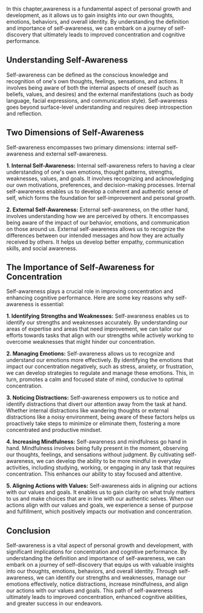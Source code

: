 
In this chapter,awareness is a fundamental aspect of personal growth and development, as it allows us to gain insights into our own thoughts, emotions, behaviors, and overall identity. By understanding the definition and importance of self-awareness, we can embark on a journey of self-discovery that ultimately leads to improved concentration and cognitive performance.

**Understanding Self-Awareness**
--------------------------------

Self-awareness can be defined as the conscious knowledge and recognition of one's own thoughts, feelings, sensations, and actions. It involves being aware of both the internal aspects of oneself (such as beliefs, values, and desires) and the external manifestations (such as body language, facial expressions, and communication style). Self-awareness goes beyond surface-level understanding and requires deep introspection and reflection.

**Two Dimensions of Self-Awareness**
------------------------------------

Self-awareness encompasses two primary dimensions: internal self-awareness and external self-awareness.

**1. Internal Self-Awareness:** Internal self-awareness refers to having a clear understanding of one's own emotions, thought patterns, strengths, weaknesses, values, and goals. It involves recognizing and acknowledging our own motivations, preferences, and decision-making processes. Internal self-awareness enables us to develop a coherent and authentic sense of self, which forms the foundation for self-improvement and personal growth.

**2. External Self-Awareness:** External self-awareness, on the other hand, involves understanding how we are perceived by others. It encompasses being aware of the impact of our behavior, emotions, and communication on those around us. External self-awareness allows us to recognize the differences between our intended messages and how they are actually received by others. It helps us develop better empathy, communication skills, and social awareness.

**The Importance of Self-Awareness for Concentration**
------------------------------------------------------

Self-awareness plays a crucial role in improving concentration and enhancing cognitive performance. Here are some key reasons why self-awareness is essential:

**1. Identifying Strengths and Weaknesses:** Self-awareness enables us to identify our strengths and weaknesses accurately. By understanding our areas of expertise and areas that need improvement, we can tailor our efforts towards tasks that align with our strengths while actively working to overcome weaknesses that might hinder our concentration.

**2. Managing Emotions:** Self-awareness allows us to recognize and understand our emotions more effectively. By identifying the emotions that impact our concentration negatively, such as stress, anxiety, or frustration, we can develop strategies to regulate and manage these emotions. This, in turn, promotes a calm and focused state of mind, conducive to optimal concentration.

**3. Noticing Distractions:** Self-awareness empowers us to notice and identify distractions that divert our attention away from the task at hand. Whether internal distractions like wandering thoughts or external distractions like a noisy environment, being aware of these factors helps us proactively take steps to minimize or eliminate them, fostering a more concentrated and productive mindset.

**4. Increasing Mindfulness:** Self-awareness and mindfulness go hand in hand. Mindfulness involves being fully present in the moment, observing our thoughts, feelings, and sensations without judgment. By cultivating self-awareness, we can develop the ability to be more mindful in everyday activities, including studying, working, or engaging in any task that requires concentration. This enhances our ability to stay focused and attentive.

**5. Aligning Actions with Values:** Self-awareness aids in aligning our actions with our values and goals. It enables us to gain clarity on what truly matters to us and make choices that are in line with our authentic selves. When our actions align with our values and goals, we experience a sense of purpose and fulfillment, which positively impacts our motivation and concentration.

Conclusion
----------

Self-awareness is a vital aspect of personal growth and development, with significant implications for concentration and cognitive performance. By understanding the definition and importance of self-awareness, we can embark on a journey of self-discovery that equips us with valuable insights into our thoughts, emotions, behaviors, and overall identity. Through self-awareness, we can identify our strengths and weaknesses, manage our emotions effectively, notice distractions, increase mindfulness, and align our actions with our values and goals. This path of self-awareness ultimately leads to improved concentration, enhanced cognitive abilities, and greater success in our endeavors.

